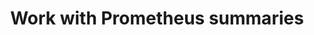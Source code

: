 ---
title: Work with Prometheus summaries
list_title: Summary
description: >
  ...
menu:
  flux_0_x:
    name: Summary
    parent: Prometheus metric types
weight: 101
flux/v0.x/tags: [prometheus]
---